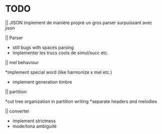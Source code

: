 TODO
===

|| JISON
implement de manière propre un gros parser surpuissant avec jison

|| Parser

* still bugs with spaces parsing
* implementer les trucs cools de simul/succ etc.

|| mel behaviour

*implement special word (like harmonize x mel etc.)
* implement generation timbre

|| partition

*cut tree organization in partition writing
*separate headers and melodies

|| converter

* implement strictness
* mode/tona ambiguité
